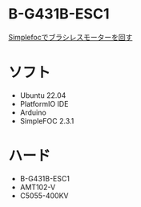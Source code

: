 # B-G431B-ESC1

[Simplefocでブラシレスモーターを回す](https://pizac.hatenablog.com/entry/2023/12/03/222243)

# ソフト
- Ubuntu 22.04
- PlatformIO IDE
- Arduino
- SimpleFOC 2.3.1

# ハード
- B-G431B-ESC1
- AMT102-V
- C5055-400KV
